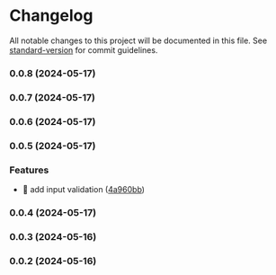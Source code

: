 # Changelog

All notable changes to this project will be documented in this file. See [standard-version](https://github.com/conventional-changelog/standard-version) for commit guidelines.

### 0.0.8 (2024-05-17)

### 0.0.7 (2024-05-17)

### 0.0.6 (2024-05-17)

### 0.0.5 (2024-05-17)


### Features

* 🎸 add input validation ([4a960bb](https://github.com/AgustinAllamanoCosta/poke-app/commit/4a960bb181aca2da80ea8ae44028447fb8bd6b76))

### 0.0.4 (2024-05-17)

### 0.0.3 (2024-05-16)

### 0.0.2 (2024-05-16)
